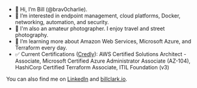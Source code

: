 - 👋 Hi, I’m Bill (@brav0charlie).
- 👀 I’m interested in endpoint management, cloud platforms, Docker, networking, automation, and security.
- 📸 I'm also an amateur photographer. I enjoy travel and street photography.
- 🌱 I’m learning more about Amazon Web Services, Microsoft Azure, and Terraform every day.
- ✅ Current Certifications ([Credly](https://www.credly.com/users/billclark/badges)): AWS Certified Solutions Architect - Associate, Microsoft Certified Azure Administrator Associate (AZ-104), HashiCorp Certified Terraform Associate, ITIL Foundation (v3)

You can also find me on [LinkedIn](https://linkedin.com/in/clarkbill) and [billclark.io](https://billclark.io).

<!---
brav0charlie/brav0charlie is a ✨ special ✨ repository because its `README.md` (this file) appears on your GitHub profile.
You can click the Preview link to take a look at your changes.
--->
